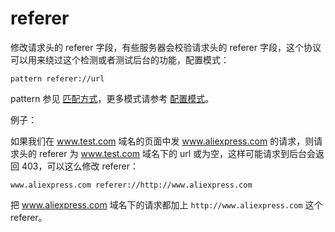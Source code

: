 # referer

修改请求头的 referer 字段，有些服务器会校验请求头的 referer 字段，这个协议可以用来绕过这个检测或者测试后台的功能，配置模式：

	pattern referer://url

pattern 参见 [匹配方式](pattern.md)，更多模式请参考 [配置模式](mode.md)。

例子：

如果我们在 www.test.com 域名的页面中发 www.aliexpress.com 的请求，则请求头的 referer 为 www.test.com 域名下的 url 或为空，这样可能请求到后台会返回 403，可以这么修改 referer：

	www.aliexpress.com referer://http://www.aliexpress.com

把 www.aliexpress.com 域名下的请求都加上 `http://www.aliexpress.com` 这个 referer。
